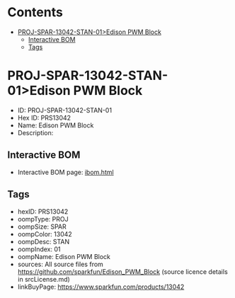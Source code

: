 



Contents
========

* [PROJ-SPAR-13042-STAN-01>Edison PWM Block](#proj-spar-13042-stan-01edison-pwm-block)
	* [Interactive BOM](#interactive-bom)
	* [Tags](#tags)

# PROJ-SPAR-13042-STAN-01>Edison PWM Block

- ID: PROJ-SPAR-13042-STAN-01
- Hex ID: PRS13042
- Name: Edison PWM Block
- Description: 

## Interactive BOM

- Interactive BOM page: [ibom.html](kicad/bom/ibom.html)

## Tags

- hexID: PRS13042
- oompType: PROJ
- oompSize: SPAR
- oompColor: 13042
- oompDesc: STAN
- oompIndex: 01
- oompName: Edison PWM Block
- sources: All source files from https://github.com/sparkfun/Edison_PWM_Block (source licence details in srcLicense.md)
- linkBuyPage: https://www.sparkfun.com/products/13042
